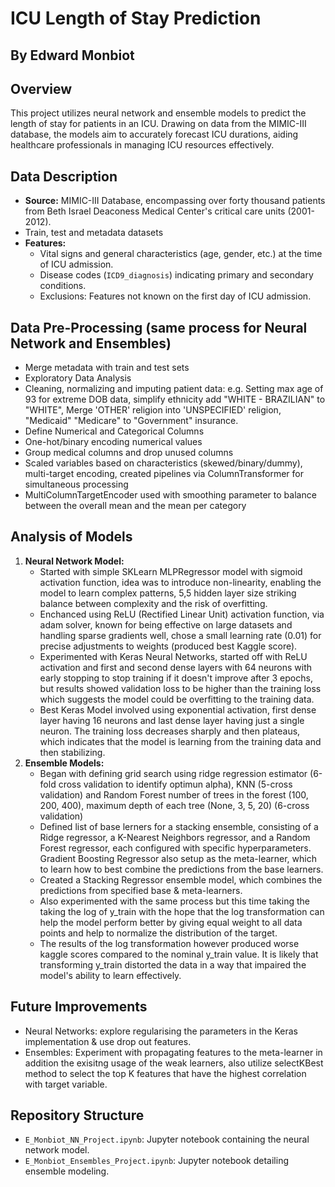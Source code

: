 # ICU Length of Stay Prediction

## By Edward Monbiot

## Overview
This project utilizes neural network and ensemble models to predict the length of stay for patients in an ICU. Drawing on data from the MIMIC-III database, the models aim to accurately forecast ICU durations, aiding healthcare professionals in managing ICU resources effectively.

## Data Description
- **Source:** MIMIC-III Database, encompassing over forty thousand patients from Beth Israel Deaconess Medical Center's critical care units (2001-2012).
-  Train, test and metadata datasets
- **Features:**
  - Vital signs and general characteristics (age, gender, etc.) at the time of ICU admission.
  - Disease codes (`ICD9_diagnosis`) indicating primary and secondary conditions.
  - Exclusions: Features not known on the first day of ICU admission.

## Data Pre-Processing (same process for Neural Network and Ensembles)
- Merge metadata with train and test sets
- Exploratory Data Analysis
- Cleaning, normalizing and imputing patient data: e.g. Setting max age of 93 for extreme DOB data, simplify ethnicity add "WHITE - BRAZILIAN" to "WHITE", Merge 'OTHER' religion into 'UNSPECIFIED' religion, "Medicaid" "Medicare" to "Government" insurance. 
- Define Numerical and Categorical Columns
- One-hot/binary encoding numerical values
- Group medical columns and drop unused columns
- Scaled variables based on characteristics (skewed/binary/dummy), multi-target encoding, created pipelines via ColumnTransformer for simultaneous processing
- MultiColumnTargetEncoder used with smoothing parameter to balance between the overall mean and the mean per category

## Analysis of Models
1. **Neural Network Model:**
   - Started with simple SKLearn MLPRegressor model with sigmoid activation function, idea was to introduce non-linearity, enabling the model to learn complex patterns, 5,5 hidden layer size striking balance between complexity and the risk of overfitting.
   - Enchanced using ReLU (Rectified Linear Unit) activation function, via adam solver,  known for being effective on large datasets and handling sparse gradients well, chose a small learning rate (0.01) for precise adjustments to weights (produced best Kaggle score).
   - Experimented with Keras Neural Networks, started off with ReLU activation and first and second dense layers with 64 neurons with early stopping to stop training if it doesn't improve after 3 epochs, but results showed validation loss to be higher than the training       loss which suggests the model could be overfitting to the training data.
   - Best Keras Model involved using exponential activation, first dense layer having 16 neurons and last dense layer having just a single neuron. The training loss decreases sharply and then plateaus, which indicates that the model is learning from the training data         and then stabilizing.
2. **Ensemble Models:**
   - Began with defining grid search using ridge regression estimator (6-fold cross validation to identify optimun alpha), KNN (5-cross validation) and Random Forest number of trees in the forest (100, 200, 400), maximum depth of each tree (None, 3, 5, 20) (6-cross           validation)
   - Defined list of base lerners for a stacking ensemble, consisting of a Ridge regressor, a K-Nearest Neighbors regressor, and a Random Forest regressor, each configured with specific hyperparameters. Gradient Boosting Regressor also setup as the meta-learner, which        to learn how to best combine the predictions from the base learners.
   - Created a Stacking Regressor ensemble model, which combines the predictions from specified base & meta-learners.
   - Also experimented with the same process but this time taking the taking the log of y_train with the hope that the log transformation can help the model perform better by giving equal weight to all data points and help to normalize the distribution of the target.
   - The results of the log transformation however produced worse kaggle scores compared to the nominal y_train value. It is likely that transforming y_train distorted the data in a way that impaired the model's ability to learn effectively. 

## Future Improvements
- Neural Networks: explore regularising the parameters in the Keras implementation & use drop out features.
- Ensembles: Experiment with propagating features to the meta-learner in addition the exisitng usage of the weak learners, also utilize selectKBest method to select the top K features that have the highest correlation with target variable.

## Repository Structure
- `E_Monbiot_NN_Project.ipynb`: Jupyter notebook containing the neural network model.
- `E_Monbiot_Ensembles_Project.ipynb`: Jupyter notebook detailing ensemble modeling.




